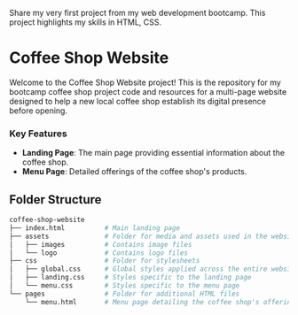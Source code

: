 
Share my very first project from my web development bootcamp. 
This project highlights my skills in HTML, CSS.

# Coffee Shop Website

Welcome to the Coffee Shop Website project! This is the repository for my bootcamp coffee shop project code and resources for a multi-page website designed to help a new local coffee shop establish its digital presence before opening.

### Key Features

- **Landing Page**: The main page providing essential information about the coffee shop.
- **Menu Page**: Detailed offerings of the coffee shop's products.

## Folder Structure

```bash
coffee-shop-website
├── index.html          # Main landing page
├── assets              # Folder for media and assets used in the website
│   ├── images          # Contains image files
│   └── logo            # Contains logo files
├── css                 # Folder for stylesheets
│   ├── global.css      # Global styles applied across the entire website
│   ├── landing.css     # Styles specific to the landing page
│   └── menu.css        # Styles specific to the menu page
└── pages               # Folder for additional HTML files
    └── menu.html       # Menu page detailing the coffee shop's offerings

```


